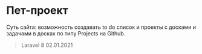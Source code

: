 # Пет-проект
Суть сайта: возможность создавать to do список и проекты с досками и задачами в досках по типу Projects на Github.

> Laravel 8
> 02.01.2021